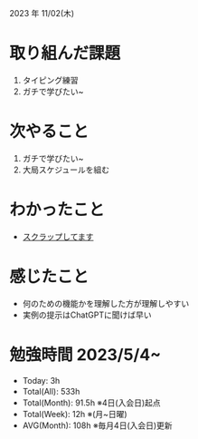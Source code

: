2023 年 11/02(木)

# 取り組んだ課題

1. タイピング練習
4. ガチで学びたい~

# 次やること

1. ガチで学びたい~
1. 大局スケジュールを組む

# わかったこと

* [スクラップしてます](https://zenn.dev/nekoninaritai/scraps/333980595074a1)

# 感じたこと

* 何のための機能かを理解した方が理解しやすい
* 実例の提示はChatGPTに聞けば早い

# 勉強時間 2023/5/4~

* Today: 3h
* Total(All): 533h　
* Total(Month): 91.5h ※4日(入会日)起点
* Total(Week): 12h ※(月~日曜)
* AVG(Month): 108h ※毎月4日(入会日)更新
